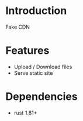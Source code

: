 # Introduction
Fake CDN

# Features
* Upload / Download files
* Serve static site

# Dependencies
* rust 1.81+
